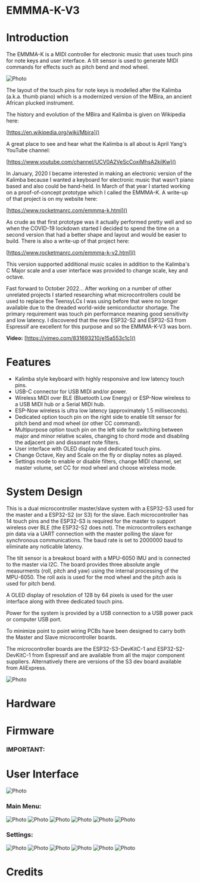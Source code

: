 # EMMMA-K-V3

# Introduction
The EMMMA-K is a MIDI controller for electronic music that uses touch pins for note keys and user interface. A tilt sensor is used to generate MIDI commands for effects such as pitch bend and mod wheel.

![Photo](images/EMMMA-K-V3.jpg)

The layout of the touch pins for note keys is modelled after the Kalimba (a.k.a. thumb piano) which is a modernized version of the MBira, an ancient African plucked instrument.

The history and evolution of the MBira and Kalimba is given on Wikipedia here:

[https://en.wikipedia.org/wiki/Mbira]()

A great place to see and hear what the Kalimba is all about is April Yang's YouTube channel:

[https://www.youtube.com/channel/UCV0A2VeScCoxiMhsA2kiIKw]()

In January, 2020 I became interested in making an electronic version of the Kalimba because I wanted a keyboard for electronic music that wasn't piano based and also could be hand-held. In March of that year I started working on a proof-of-concept prototype which I called the EMMMA-K. A write-up of that project is on my website here:

[https://www.rocketmanrc.com/emmma-k.html]()

As crude as that first prototype was it actually performed pretty well and so when the COVID-19 lockdown started I decided to spend the time on a second version that had a better shape and layout and would be easier to build. There is also a write-up of that project here:

[https://www.rocketmanrc.com/emmma-k-v2.html]()

This version supported additional music scales in addition to the Kalimba's C Major scale and a user interface was provided to change scale, key and octave.

Fast forward to October 2022... After working on a number of other unrelated projects I started researching what microcontrollers could be used to replace the TeensyLCs I was using before that were no longer available due to the dreaded world-wide semiconductor shortage. The primary requirement was touch pin performance meaning good sensitivity and low latency. I discovered that the new ESP32-S2 and ESP32-S3 from Espressif are excellent for this purpose and so the EMMMA-K-V3 was born.

**Video:**
[https://vimeo.com/831693210/e15a553c1c]()

# Features

- Kalimba style keyboard with highly responsive and low latency touch pins.
- USB-C connector for USB MIDI and/or power.
- Wireless MIDI over BLE (Bluetooth Low Energy) or ESP-Now wireless to a USB MIDI hub or a Serial MIDI hub.
- ESP-Now wireless is ultra low latency (approximately 1.5 milliseconds).
- Dedicated option touch pin on the right side to enable tilt sensor for pitch bend and mod wheel (or other CC command).
- Multipurpose option touch pin on the left side for switching between major and minor relative scales, changing to chord mode and disabling the adjacent pin and dissonant note filters.
- User interface with OLED display and dedicated touch pins.
- Change Octave, Key and Scale on the fly or display notes as played.
- Settings mode to enable or disable filters, change MIDI channel, set master volume, set CC for mod wheel and choose wireless mode.

# System Design

This is a dual microcontroller master/slave system with a ESP32-S3 used for the master and a ESP32-S2 (or S3) for the slave. Each microcontroller has 14 touch pins and the ESP32-S3 is required for the master to support wireless over BLE (the ESP32-S2 does not). The microcontrollers exchange pin data via a UART connection with the master polling the slave for synchronous communications. The baud rate is set to 2000000 baud to eliminate any noticable latency.

The tilt sensor is a breakout board with a MPU-6050 IMU and is connected to the master via I2C. The board provides three absolute angle measurments (roll, pitch and yaw) using the internal processing of the MPU-6050. The roll axis is used for the mod wheel and the pitch axis is used for pitch bend.

A OLED display of resolution of 128 by 64 pixels is used for the user interface along with three dedicated touch pins.

Power for the system is provided by a USB connection to a USB power pack or computer USB port.

To minimize point to point wiring PCBs have been designed to carry both the Master and Slave microcontroller boards.

The microcontroller boards are the ESP32-S3-DevKitC-1 and ESP32-S2-DevKitC-1 from Espressif and are available from all the major component suppliers. Alternatively there are versions of the S3 dev board available from AliExpress.

![Photo](images/IMG_0240.jpg)

# Hardware


# Firmware

### IMPORTANT:


# User Interface

![Photo](images/EMMMA-K-controls.jpg)

### Main Menu:

![Photo](images/IMG_0226.jpg) ![Photo](images/IMG_0227.jpg) ![Photo](images/IMG_0228.jpg) ![Photo](images/IMG_0230.jpg)  ![Photo](images/IMG_0237.jpg) ![Photo](images/IMG_0238.jpg)

### Settings:

![Photo](images/IMG_0231.jpg) ![Photo](images/IMG_0232.jpg) ![Photo](images/IMG_0233.jpg) ![Photo](images/IMG_0234.jpg) ![Photo](images/IMG_0235.jpg) ![Photo](images/IMG_0236.jpg)



# Credits

